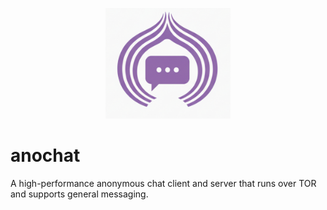 <p align="center">
  <img src="https://github.com/ankushT369/onichat/blob/main/docs/anochat.png" alt="Anochat Logo" width="200"/>
</p>

# anochat
A high-performance anonymous chat client and server that runs over TOR and supports general messaging.
